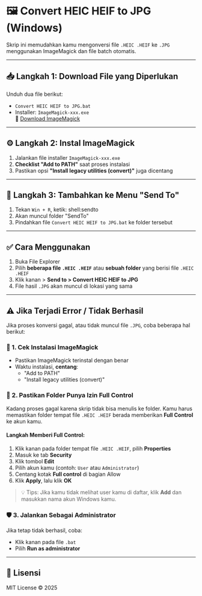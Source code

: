 # 🖼️ Convert HEIC HEIF to JPG (Windows)

Skrip ini memudahkan kamu mengonversi file `.HEIC .HEIF` ke `.JPG` menggunakan ImageMagick dan file batch otomatis.

---

## 📥 Langkah 1: Download File yang Diperlukan

Unduh dua file berikut:

- `Convert HEIC HEIF to JPG.bat`
- Installer: `ImageMagick-xxx.exe`  
  🔗 [Download ImageMagick](https://imagemagick.org/script/download.php)

---

## ⚙️ Langkah 2: Instal ImageMagick

1. Jalankan file installer `ImageMagick-xxx.exe`
2. **Checklist "Add to PATH"** saat proses instalasi
3. Pastikan opsi **"Install legacy utilities (convert)"** juga dicentang

---

## 📂 Langkah 3: Tambahkan ke Menu "Send To"

1. Tekan `Win + R`, ketik: shell:sendto
2. Akan muncul folder "SendTo"
3. Pindahkan file `Convert HEIC HEIF to JPG.bat` ke folder tersebut

---

## ✅ Cara Menggunakan

1. Buka File Explorer
2. Pilih **beberapa file `.HEIC .HEIF`** atau **sebuah folder** yang berisi file `.HEIC .HEIF`
3. Klik kanan > **Send to > Convert HEIC HEIF to JPG**
4. File hasil `.JPG` akan muncul di lokasi yang sama

---

## ⚠️ Jika Terjadi Error / Tidak Berhasil

Jika proses konversi gagal, atau tidak muncul file `.JPG`, coba beberapa hal berikut:

### 🔧 1. Cek Instalasi ImageMagick

- Pastikan ImageMagick terinstal dengan benar
- Waktu instalasi, **centang**:
  - "Add to PATH"
  - "Install legacy utilities (convert)"

### 🔐 2. Pastikan Folder Punya Izin Full Control

Kadang proses gagal karena skrip tidak bisa menulis ke folder. Kamu harus memastikan folder tempat file `.HEIC .HEIF` berada memberikan **Full Control** ke akun kamu.

#### Langkah Memberi Full Control:

1. Klik kanan pada folder tempat file `.HEIC .HEIF`, pilih **Properties**
2. Masuk ke tab **Security**
3. Klik tombol **Edit**
4. Pilih akun kamu (contoh: `User` atau `Administrator`)
5. Centang kotak **Full control** di bagian Allow
6. Klik **Apply**, lalu klik **OK**

> 💡 Tips: Jika kamu tidak melihat user kamu di daftar, klik **Add** dan masukkan nama akun Windows kamu.

### 🛡️ 3. Jalankan Sebagai Administrator

Jika tetap tidak berhasil, coba:

- Klik kanan pada file `.bat`
- Pilih **Run as administrator**

---

## 📃 Lisensi

MIT License © 2025

